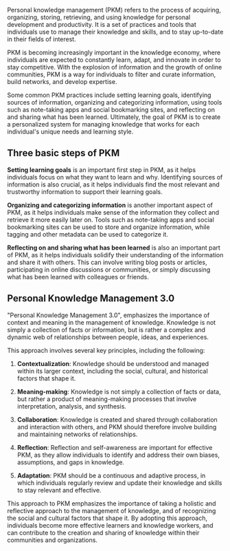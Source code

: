 Personal knowledge management (PKM) refers to the process of acquiring, organizing, storing, retrieving, and using knowledge for personal development and productivity. It is a set of practices and tools that individuals use to manage their knowledge and skills, and to stay up-to-date in their fields of interest.

PKM is becoming increasingly important in the knowledge economy, where individuals are expected to constantly learn, adapt, and innovate in order to stay competitive. With the explosion of information and the growth of online communities, PKM is a way for individuals to filter and curate information, build networks, and develop expertise.

Some common PKM practices include setting learning goals, identifying sources of information, organizing and categorizing information, using tools such as note-taking apps and social bookmarking sites, and reflecting on and sharing what has been learned. Ultimately, the goal of PKM is to create a personalized system for managing knowledge that works for each individual's unique needs and learning style.

## Three basic steps of PKM

**Setting learning goals** is an important first step in PKM, as it helps individuals focus on what they want to learn and why. Identifying sources of information is also crucial, as it helps individuals find the most relevant and trustworthy information to support their learning goals.

**Organizing and categorizing information** is another important aspect of PKM, as it helps individuals make sense of the information they collect and retrieve it more easily later on. Tools such as note-taking apps and social bookmarking sites can be used to store and organize information, while tagging and other metadata can be used to categorize it.

**Reflecting on and sharing what has been learned** is also an important part of PKM, as it helps individuals solidify their understanding of the information and share it with others. This can involve writing blog posts or articles, participating in online discussions or communities, or simply discussing what has been learned with colleagues or friends.

## Personal Knowledge Management 3.0

"Personal Knowledge Management 3.0", emphasizes the importance of context and meaning in the management of knowledge. Knowledge is not simply a collection of facts or information, but is rather a complex and dynamic web of relationships between people, ideas, and experiences.

This approach involves several key principles, including the following:

1.  **Contextualization**: Knowledge should be understood and managed within its larger context, including the social, cultural, and historical factors that shape it.
    
2.  **Meaning-making**: Knowledge is not simply a collection of facts or data, but rather a product of meaning-making processes that involve interpretation, analysis, and synthesis.
    
3.  **Collaboration**: Knowledge is created and shared through collaboration and interaction with others, and PKM should therefore involve building and maintaining networks of relationships.
    
4.  **Reflection**: Reflection and self-awareness are important for effective PKM, as they allow individuals to identify and address their own biases, assumptions, and gaps in knowledge.
    
5.  **Adaptation**: PKM should be a continuous and adaptive process, in which individuals regularly review and update their knowledge and skills to stay relevant and effective.

This approach to PKM emphasizes the importance of taking a holistic and reflective approach to the management of knowledge, and of recognizing the social and cultural factors that shape it. By adopting this approach, individuals become more effective learners and knowledge workers, and can contribute to the creation and sharing of knowledge within their communities and organizations.

